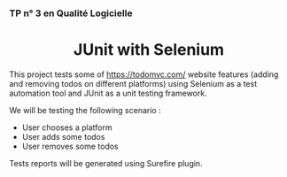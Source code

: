 ### TP n° 3 en Qualité Logicielle
<h1 align=center >
  JUnit with Selenium
</h1>

This project tests some of https://todomvc.com/ website features (adding and removing todos on different platforms) using Selenium as a test automation tool and JUnit as a unit testing framework.

We will be testing the following scenario :
* User chooses a platform
* User adds some todos
* User removes some todos

Tests reports will be generated using Surefire plugin.
